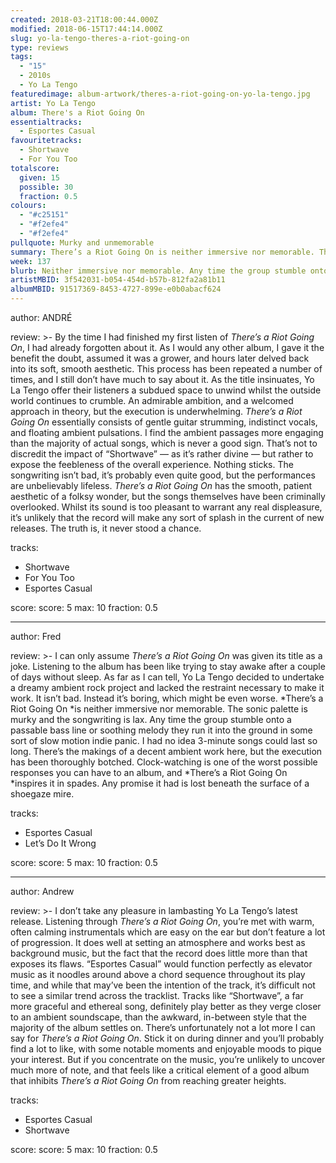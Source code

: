 ```yaml
---
created: 2018-03-21T18:00:44.000Z
modified: 2018-06-15T17:44:14.000Z
slug: yo-la-tengo-theres-a-riot-going-on
type: reviews
tags:
  - "15"
  - 2010s
  - Yo La Tengo
featuredimage: album-artwork/theres-a-riot-going-on-yo-la-tengo.jpg
artist: Yo La Tengo
album: There's a Riot Going On
essentialtracks:
  - Esportes Casual
favouritetracks:
  - Shortwave
  - For You Too
totalscore:
  given: 15
  possible: 30
  fraction: 0.5
colours:
  - "#c25151"
  - "#f2efe4"
  - "#f2efe4"
pullquote: Murky and unmemorable
summary: There’s a Riot Going On is neither immersive nor memorable. The sonic palette is murky and the songwriting is lax. Any time the group stumble onto a passable bass line or soothing melody they run it into the ground in some sort of slow motion indie panic.
week: 137
blurb: Neither immersive nor memorable. Any time the group stumble onto a passable bass line or gentle melody they run it into the ground in a slow motion indie panic.
artistMBID: 3f542031-b054-454d-b57b-812fa2a81b11
albumMBID: 91517369-8453-4727-899e-e0b0abacf624
---
```

author: ANDRÉ

review: >-
  By the time I had finished my first listen of *There’s a Riot Going On*, I had already forgotten about it. As I would any other album, I gave it the benefit the doubt, assumed it was a grower, and hours later delved back into its soft, smooth aesthetic. This process has been repeated a number of times, and I still don’t have much to say about it. As the title insinuates, Yo La Tengo offer their listeners a subdued space to unwind whilst the outside world continues to crumble. An admirable ambition, and a welcomed approach in theory, but the execution is underwhelming. *There’s a Riot Going On* essentially consists of gentle guitar strumming, indistinct vocals, and floating ambient pulsations. I find the ambient passages more engaging than the majority of actual songs, which is never a good sign. That’s not to discredit the impact of “Shortwave” — as it’s rather divine — but rather to expose the feebleness of the overall experience. Nothing sticks. The songwriting isn’t bad, it’s probably even quite good, but the performances are unbelievably lifeless. *There’s a Riot Going On* has the smooth, patient aesthetic of a folksy wonder, but the songs themselves have been criminally overlooked. Whilst its sound is too pleasant to warrant any real displeasure, it’s unlikely that the record will make any sort of splash in the current of new releases. The truth is, it never stood a chance.

tracks:
  - Shortwave
  - ­­For You Too
  - ­­Esportes Casual

score:
  score: 5
  max: 10
  fraction: 0.5

---
author: Fred

review: >-
  I can only assume *There’s a Riot Going On* was given its title as a joke. Listening to the album has been like trying to stay awake after a couple of days without sleep. As far as I can tell, Yo La Tengo decided to undertake a dreamy ambient rock project and lacked the restraint necessary to make it work. It isn’t bad. Instead it’s boring, which might be even worse. *There’s a Riot Going On *is neither immersive nor memorable. The sonic palette is murky and the songwriting is lax. Any time the group stumble onto a passable bass line or soothing melody they run it into the ground in some sort of slow motion indie panic. I had no idea 3-minute songs could last so long. There’s the makings of a decent ambient work here, but the execution has been thoroughly botched. Clock-watching is one of the worst possible responses you can have to an album, and *There’s a Riot Going On *inspires it in spades. Any promise it had is lost beneath the surface of a shoegaze mire.

tracks:
  - Esportes Casual
  - ­­Let’s Do It Wrong

score:
  score: 5
  max: 10
  fraction: 0.5

---
author: Andrew

review: >-
  I don’t take any pleasure in lambasting Yo La Tengo’s latest release. Listening through *There’s a Riot Going On*, you’re met with warm, often calming instrumentals which are easy on the ear but don’t feature a lot of progression. It does well at setting an atmosphere and works best as background music, but the fact that the record does little more than that exposes its flaws. “Esportes Casual” would function perfectly as elevator music as it noodles around above a chord sequence throughout its play time, and while that may’ve been the intention of the track, it’s difficult not to see a similar trend across the tracklist. Tracks like “Shortwave”, a far more graceful and ethereal song, definitely play better as they verge closer to an ambient soundscape, than the awkward, in-between style that the majority of the album settles on. There’s unfortunately not a lot more I can say for *There’s a Riot Going On*. Stick it on during dinner and you’ll probably find a lot to like, with some notable moments and enjoyable moods to pique your interest. But if you concentrate on the music, you’re unlikely to uncover much more of note, and that feels like a critical element of a good album that inhibits *There’s a Riot Going On* from reaching greater heights.

tracks:
  - Esportes Casual
  - ­­Shortwave
  
score:
  score: 5
  max: 10
  fraction: 0.5
